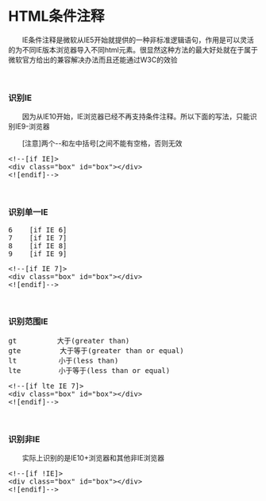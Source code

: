 # HTML条件注释

　　IE条件注释是微软从IE5开始就提供的一种非标准逻辑语句，作用是可以灵活的为不同IE版本浏览器导入不同html元素。很显然这种方法的最大好处就在于属于微软官方给出的兼容解决办法而且还能通过W3C的效验

&nbsp;

### 识别IE

　　因为从IE10开始，IE浏览器已经不再支持条件注释。所以下面的写法，只能识别IE9-浏览器

　　[注意]两个--和左中括号[之间不能有空格，否则无效

<div class="cnblogs_code">
<pre>&lt;!--[if IE]&gt;
&lt;div class="box" id="box"&gt;&lt;/div&gt;
&lt;![endif]--&gt;</pre>
</div>

&nbsp;

### 识别单一IE

<div class="cnblogs_code">
<pre>6    [if IE 6]
7    [if IE 7]
8    [if IE 8]
9    [if IE 9]</pre>
</div>
<div class="cnblogs_code">
<pre>&lt;!--[if IE 7]&gt;
&lt;div class="box" id="box"&gt;&lt;/div&gt;
&lt;![endif]--&gt;</pre>
</div>

&nbsp;

### 识别范围IE

<div class="cnblogs_code">
<pre>gt        　大于(greater than)
gte     　　 大于等于(greater than or equal)
lt          小于(less than)
lte         小于等于(less than or equal) </pre>
</div>
<div class="cnblogs_code">
<pre>&lt;!--[if lte IE 7]&gt;
&lt;div class="box" id="box"&gt;&lt;/div&gt;
&lt;![endif]--&gt;</pre>
</div>

&nbsp;

### 识别非IE

　　实际上识别的是IE10+浏览器和其他非IE浏览器

<div class="cnblogs_code">
<pre>&lt;!--[if !IE]&gt;
&lt;div class="box" id="box"&gt;&lt;/div&gt;
&lt;![endif]--&gt;</pre>
</div>
